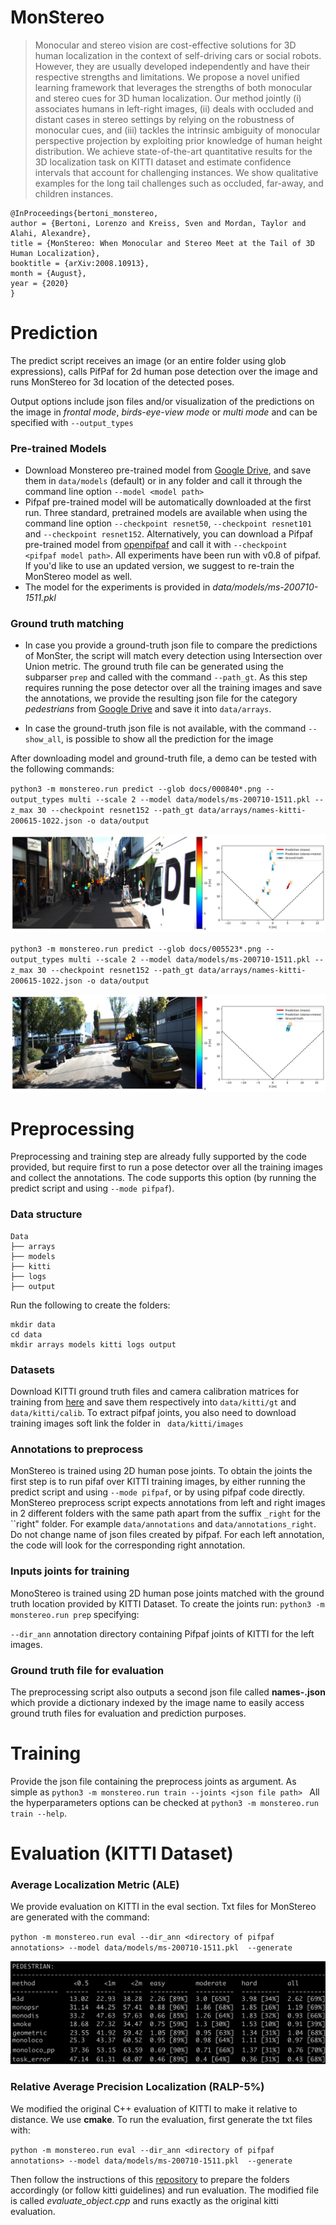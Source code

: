 
# MonStereo


 > Monocular and stereo vision are cost-effective solutions for 3D human localization 
 in the context of self-driving cars or social robots. However, they are usually developed independently 
 and have their respective strengths and limitations. We propose a novel unified learning framework that 
 leverages the strengths of both monocular and stereo cues for 3D human localization. 
 Our method jointly (i) associates humans in left-right images, 
 (ii) deals with occluded and distant cases in stereo settings by relying on the robustness of monocular cues, 
 and (iii) tackles the intrinsic ambiguity of monocular perspective projection by exploiting prior knowledge 
 of human height distribution.
We achieve state-of-the-art quantitative results for the 3D localization task on KITTI dataset 
and estimate confidence intervals that account for challenging instances. 
We show qualitative examples for the long tail challenges such as occluded, 
far-away, and children instances. 

```
@InProceedings{bertoni_monstereo,
author = {Bertoni, Lorenzo and Kreiss, Sven and Mordan, Taylor and Alahi, Alexandre},
title = {MonStereo: When Monocular and Stereo Meet at the Tail of 3D Human Localization},
booktitle = {arXiv:2008.10913},
month = {August},
year = {2020}
}
```
              
# Prediction
The predict script receives an image (or an entire folder using glob expressions), 
calls PifPaf for 2d human pose detection over the image
and runs MonStereo for 3d location of the detected poses.

Output options include json files and/or visualization of the predictions on the image in *frontal mode*, 
*birds-eye-view mode* or *multi mode* and can be specified with `--output_types`


### Pre-trained Models
* Download Monstereo pre-trained model from 
[Google Drive](https://drive.google.com/drive/folders/1jZToVMBEZQMdLB5BAIq2CdCLP5kzNo9t?usp=sharing),
and save them in `data/models` 
(default) or in any folder and call it through the command line option `--model <model path>`
* Pifpaf pre-trained model will be automatically downloaded at the first run. 
Three standard, pretrained models are available when using the command line option 
`--checkpoint resnet50`, `--checkpoint resnet101` and `--checkpoint resnet152`.
Alternatively, you can download a Pifpaf pre-trained model from [openpifpaf](https://github.com/vita-epfl/openpifpaf)
 and call it with `--checkpoint  <pifpaf model path>`. All experiments have been run with v0.8 of pifpaf.
  If you'd like to use an updated version, we suggest to re-train the MonStereo model as well.
* The model for the experiments is provided in *data/models/ms-200710-1511.pkl*


### Ground truth matching
* In case you provide a ground-truth json file to compare the predictions of MonSter,
 the script will match every detection using Intersection over Union metric. 
 The ground truth file can be generated using the subparser `prep` and called with the command `--path_gt`. 
As this step requires running the pose detector over all the training images and save the annotations, we 
provide the resulting json file for the category *pedestrians* from 
[Google Drive](https://drive.google.com/file/d/1e-wXTO460ip_Je2NdXojxrOrJ-Oirlgh/view?usp=sharing) 
and save it into `data/arrays`.
 
* In case the ground-truth json file is not available, with the command `--show_all`, is possible to 
show all the prediction for the image

After downloading model and ground-truth file, a demo can be tested with the following commands:

`python3 -m monstereo.run predict --glob docs/000840*.png --output_types multi --scale 2
 --model data/models/ms-200710-1511.pkl --z_max 30 --checkpoint resnet152 --path_gt data/arrays/names-kitti-200615-1022.json
 -o data/output`
 
![Crowded scene](out_000840.jpg)

`python3 -m monstereo.run predict --glob docs/005523*.png --output_types multi --scale 2
 --model data/models/ms-200710-1511.pkl --z_max 30 --checkpoint resnet152 --path_gt data/arrays/names-kitti-200615-1022.json
 -o data/output`

![Occluded hard example](out_005523.jpg)

# Preprocessing
Preprocessing and training step are already fully supported by the code provided, 
but require first to run a pose detector over
all the training images and collect the annotations. 
The code supports this option (by running the predict script and using `--mode pifpaf`).

### Data structure

    Data         
    ├── arrays                 
    ├── models
    ├── kitti
    ├── logs
    ├── output
    
Run the following to create the folders:
```
mkdir data
cd data
mkdir arrays models kitti logs output
```


### Datasets
Download KITTI ground truth files and camera calibration matrices for training
from [here](http://www.cvlibs.net/datasets/kitti/eval_object.php?obj_benchmark=3d) and
save them respectively into `data/kitti/gt` and `data/kitti/calib`. 
To extract pifpaf joints, you also need to download training images soft link the folder in `
data/kitti/images`


### Annotations to preprocess
MonStereo is trained using 2D human pose joints. To obtain the joints the first step is to run 
pifaf over KITTI training images, by either running the predict script and using `--mode pifpaf`,
 or by using pifpaf code directly.
MonStereo preprocess script expects annotations from left and right images in 2 different folders 
with the same path apart from the suffix `_right`  for the ``right" folder. 
For example `data/annotations` and `data/annotations_right`. 
 Do not change name of json files created by pifpaf. For each left annotation, 
 the code will look for the corresponding right annotation.

### Inputs joints for training
MonoStereo is trained using 2D human pose joints matched with the ground truth location provided by
KITTI Dataset. To create the joints run: `python3 -m monstereo.run prep` specifying:

`--dir_ann` annotation directory containing Pifpaf joints of KITTI for the left images.


### Ground truth file for evaluation
The preprocessing script also outputs a second json file called **names-<date-time>.json** which provide a dictionary indexed
by the image name to easily access ground truth files for evaluation and prediction purposes.


# Training
Provide the json file containing the preprocess joints as argument. 
As simple as `python3 -m monstereo.run train --joints <json file path> `
All the hyperparameters options can be checked at `python3 -m monstereo.run train --help`.

# Evaluation (KITTI Dataset)
### Average Localization Metric (ALE)
We provide evaluation on KITTI in the eval section. Txt files for MonStereo are generated with the command:

`python -m monstereo.run eval --dir_ann <directory of pifpaf annotations> --model data/models/ms-200710-1511.pkl  --generate`

<img src="quantitative_mono.png" width="600"/>

### Relative Average Precision Localization (RALP-5%)
We modified the original C++ evaluation of KITTI to make it relative to distance. We use **cmake**.
To run the evaluation, first generate the txt files with:

`python -m monstereo.run eval --dir_ann <directory of pifpaf annotations> --model data/models/ms-200710-1511.pkl  --generate`

Then follow the instructions of this [repository](https://github.com/cguindel/eval_kitti) 
to prepare the folders accordingly (or follow kitti guidelines) and run evaluation. 
The modified file is called *evaluate_object.cpp* and runs exactly as the original kitti evaluation.
